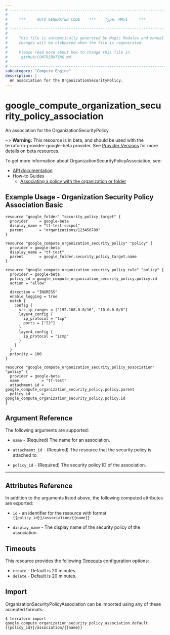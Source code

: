 ```yaml
---
# ----------------------------------------------------------------------------
#
#     ***     AUTO GENERATED CODE    ***    Type: MMv1     ***
#
# ----------------------------------------------------------------------------
#
#     This file is automatically generated by Magic Modules and manual
#     changes will be clobbered when the file is regenerated.
#
#     Please read more about how to change this file in
#     .github/CONTRIBUTING.md.
#
# ----------------------------------------------------------------------------
subcategory: "Compute Engine"
description: |-
  An association for the OrganizationSecurityPolicy.
---
```


# google\_compute\_organization\_security\_policy\_association

An association for the OrganizationSecurityPolicy.

~> **Warning:** This resource is in beta, and should be used with the terraform-provider-google-beta provider.
See [Provider Versions](https://terraform.io/docs/providers/google/guides/provider_versions.html) for more details on beta resources.

To get more information about OrganizationSecurityPolicyAssociation, see:

* [API documentation](https://cloud.google.com/compute/docs/reference/rest/beta/organizationSecurityPolicies/addAssociation)
* How-to Guides
    * [Associating a policy with the organization or folder](https://cloud.google.com/vpc/docs/using-firewall-policies#associate)

## Example Usage - Organization Security Policy Association Basic


```hcl
resource "google_folder" "security_policy_target" {
  provider     = google-beta
  display_name = "tf-test-secpol"
  parent       = "organizations/123456789"
}

resource "google_compute_organization_security_policy" "policy" {
  provider = google-beta
  display_name = "tf-test"
  parent       = google_folder.security_policy_target.name
}

resource "google_compute_organization_security_policy_rule" "policy" {
  provider = google-beta
  policy_id = google_compute_organization_security_policy.policy.id
  action = "allow"

  direction = "INGRESS"
  enable_logging = true
  match {
    config {
      src_ip_ranges = ["192.168.0.0/16", "10.0.0.0/8"]
      layer4_config {
        ip_protocol = "tcp"
        ports = ["22"]
      }
      layer4_config {
        ip_protocol = "icmp"
      }
    }
  }
  priority = 100
}

resource "google_compute_organization_security_policy_association" "policy" {
  provider = google-beta
  name          = "tf-test"
  attachment_id = google_compute_organization_security_policy.policy.parent
  policy_id     = google_compute_organization_security_policy.policy.id
}
```

## Argument Reference

The following arguments are supported:


* `name` -
  (Required)
  The name for an association.

* `attachment_id` -
  (Required)
  The resource that the security policy is attached to.

* `policy_id` -
  (Required)
  The security policy ID of the association.


- - -



## Attributes Reference

In addition to the arguments listed above, the following computed attributes are exported:

* `id` - an identifier for the resource with format `{{policy_id}}/association/{{name}}`

* `display_name` -
  The display name of the security policy of the association.


## Timeouts

This resource provides the following
[Timeouts](https://developer.hashicorp.com/terraform/plugin/sdkv2/resources/retries-and-customizable-timeouts) configuration options:

- `create` - Default is 20 minutes.
- `delete` - Default is 20 minutes.

## Import


OrganizationSecurityPolicyAssociation can be imported using any of these accepted formats:

```
$ terraform import google_compute_organization_security_policy_association.default {{policy_id}}/association/{{name}}
```
